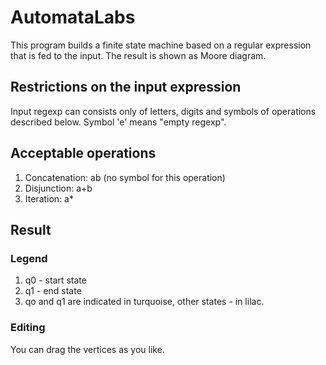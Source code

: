 # AutomataLabs
This program builds a finite state machine based on a regular expression that is fed to the input. 
The result is shown as Moore diagram.

## Restrictions on the input expression
Input regexp can consists only of letters, digits and symbols of operations described below.
Symbol 'e' means "empty regexp".

## Acceptable operations
1. Concatenation: ab (no symbol for this operation)
2. Disjunction: a+b
3. Iteration: a*

## Result
### Legend
1. q0 - start state
2. q1 - end state
3. qo and q1 are indicated in turquoise, other states - in lilac.

### Editing
You can drag the vertices as you like.

